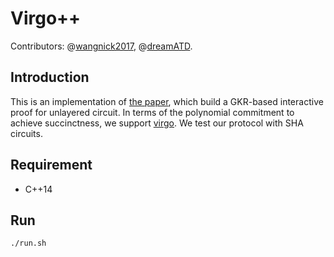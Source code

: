 # Virgo++

Contributors: @[wangnick2017](https://github.com/wangnick2017), @[dreamATD](https://github.com/dreamATD).

## Introduction
This is an implementation of [the paper](https://eprint.iacr.org/2020/1247), which build a GKR-based interactive proof for unlayered circuit. In terms of the polynomial commitment to achieve succinctness, we support [virgo](https://eprint.iacr.org/2019/1482). We test our protocol with SHA circuits.

## Requirement
- C++14

## Run
``` bash
./run.sh
```

